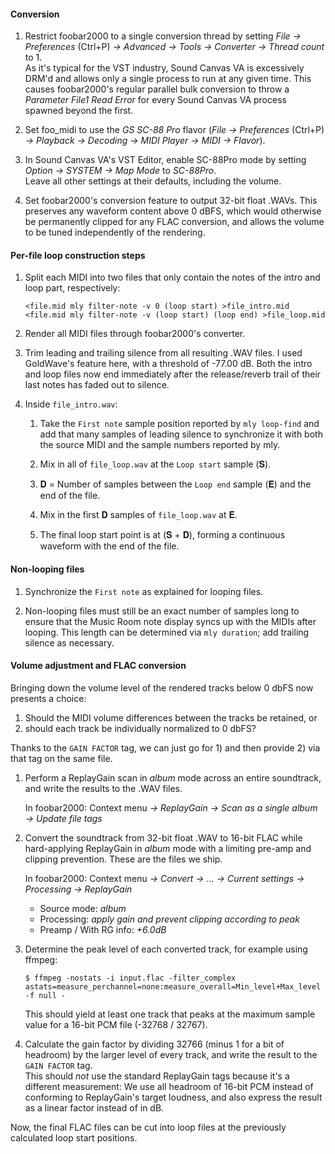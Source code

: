 
#### Conversion

1. Restrict foobar2000 to a single conversion thread by setting *File → Preferences* (Ctrl+P) *→ Advanced → Tools → Converter → Thread count* to 1.\
   As it's typical for the VST industry, Sound Canvas VA is excessively DRM'd and allows only a single process to run at any given time. This causes foobar2000's regular parallel bulk conversion to throw a *Parameter File1 Read Error* for every Sound Canvas VA process spawned beyond the first.

2. Set foo_midi to use the *GS SC-88 Pro* flavor (*File → Preferences* (Ctrl+P) *→ Playback → Decoding → MIDI Player → MIDI → Flavor*).

3. In Sound Canvas VA's VST Editor, enable SC-88Pro mode by setting *Option → SYSTEM → Map Mode* to *SC-88Pro*.\
   Leave all other settings at their defaults, including the volume.

4. Set foobar2000's conversion feature to output 32-bit float .WAVs. This preserves any waveform content above 0&nbsp;dBFS, which would otherwise be permanently clipped for any FLAC conversion, and allows the volume to be tuned independently of the rendering.

#### Per-file loop construction steps

1. Split each MIDI into two files that only contain the notes of the intro and loop part, respectively:

   ```console
   <file.mid mly filter-note -v 0 (loop start) >file_intro.mid
   <file.mid mly filter-note -v (loop start) (loop end) >file_loop.mid
   ```

2. Render all MIDI files through foobar2000's converter.

3. Trim leading and trailing silence from all resulting .WAV files. I used GoldWave's feature here, with a threshold of -77.00&nbsp;dB. Both the intro and loop files now end immediately after the release/reverb trail of their last notes has faded out to silence.

4. Inside `file_intro.wav`:

   1. Take the `First note` sample position reported by `mly loop-find` and add that many samples of leading silence to synchronize it with both the source MIDI and the sample numbers reported by mly.

   2. Mix in all of `file_loop.wav` at the `Loop start` sample (𝐒).

   3. 𝐃 = Number of samples between the `Loop end` sample (𝐄) and the end of the file.

   4. Mix in the first 𝐃 samples of `file_loop.wav` at 𝐄.

   5. The final loop start point is at (𝐒 + 𝐃), forming a continuous waveform with the end of the file.

#### Non-looping files

1. Synchronize the `First note` as explained for looping files.

2. Non-looping files must still be an exact number of samples long to ensure that the Music Room note display syncs up with the MIDIs after looping. This length can be determined via `mly duration`; add trailing silence as necessary.

#### Volume adjustment and FLAC conversion

Bringing down the volume level of the rendered tracks below 0 dbFS now presents a choice:

1. Should the MIDI volume differences between the tracks be retained, or
2. should each track be individually normalized to 0 dbFS?

Thanks to the `GAIN FACTOR` tag, we can just go for 1) and then provide 2) via that tag on the same file.

1. Perform a ReplayGain scan in *album* mode across an entire soundtrack, and write the results to the .WAV files.

   In foobar2000: Context menu *→ ReplayGain → Scan as a single album → Update file tags*

2. Convert the soundtrack from 32-bit float .WAV to 16-bit FLAC while hard-applying ReplayGain in *album* mode with a limiting pre-amp and clipping prevention. These are the files we ship.

   In foobar2000: Context menu *→ Convert → … → Current settings → Processing → ReplayGain*

   * Source mode: *album*
   * Processing: *apply gain and prevent clipping according to peak*
   * Preamp / With RG info: *+6.0dB*

3. Determine the peak level of each converted track, for example using ffmpeg:

   ```shell
   $ ffmpeg -nostats -i input.flac -filter_complex astats=measure_perchannel=none:measure_overall=Min_level+Max_level -f null -
   ```

   This should yield at least one track that peaks at the maximum sample value for a 16-bit PCM file (-32768 / 32767).

4. Calculate the gain factor by dividing 32766 (minus 1 for a bit of headroom) by the larger level of every track, and write the result to the `GAIN FACTOR` tag.\
   This should *not* use the standard ReplayGain tags because it's a different measurement: We use all headroom of 16-bit PCM instead of conforming to ReplayGain's target loudness, and also express the result as a linear factor instead of in dB.

Now, the final FLAC files can be cut into loop files at the previously calculated loop start positions.
